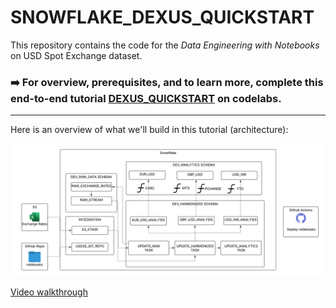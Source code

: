 # SNOWFLAKE_DEXUS_QUICKSTART

This repository contains the code for the *Data Engineering with Notebooks* on USD Spot Exchange dataset.

### ➡️ For overview, prerequisites, and to learn more, complete this end-to-end tutorial [DEXUS_QUICKSTART](https://codelabs-preview.appspot.com/?file_id=14kBgl0rY1y6dWH-sqAnVcINs56WvqHWE-31ezdLy92U#0) on codelabs.

___
Here is an overview of what we'll build in this tutorial (architecture):

<img src="images/architecture.png" width=800px>

[Video walkthrough](https://youtu.be/nrw8KiRCwU4)
